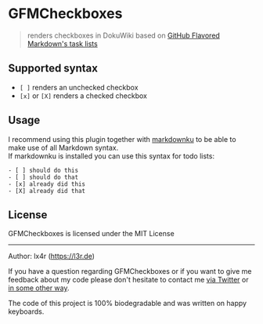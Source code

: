 # GFMCheckboxes

> renders checkboxes in DokuWiki based on [GitHub Flavored Markdown's task lists](https://help.github.com/articles/about-task-lists/)

## Supported syntax

- `[ ]` renders an unchecked checkbox
- `[x]` or `[X]` renders a checked checkbox

## Usage

I recommend using this plugin together with [markdownku](https://www.dokuwiki.org/plugin:markdowku) to be able to make use of all Markdown syntax.  
If markdownku is installed you can use this syntax for todo lists:

```plain
- [ ] should do this
- [ ] should do that
- [x] already did this
- [X] already did that
```

## License

GFMCheckboxes is licensed under the MIT License

----
Author: lx4r (<https://l3r.de>)

If you have a question regarding GFMCheckboxes or if you want to give me feedback about my code please don't hesitate to contact me [via Twitter](https://twitter.com/lx4r) or [in some other way](https://l3r.de/en/contact).

The code of this project is 100% biodegradable and was written on happy keyboards.
